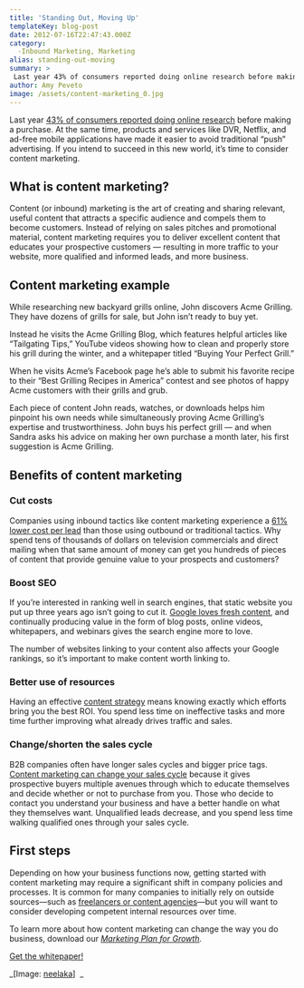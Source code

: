 ```yaml
---
title: 'Standing Out, Moving Up'
templateKey: blog-post
date: 2012-07-16T22:47:43.000Z
category: 
  -Inbound Marketing, Marketing
alias: standing-out-moving
summary: > 
 Last year 43% of consumers reported doing online research before making a purchase. At the same time, products and services like DVR, Netflix, and ad-free mobile applications have made it easier to avoid traditional "push" advertising. If you intend to succeed in this new world, it’s time to consider content marketing.
author: Amy Peveto
image: /assets/content-marketing_0.jpg
---
```


Last year [43% of consumers reported doing online research](http://www.mediapost.com/publications/article/145226/online-research-a-significant-part-of-consumer-buy.html) before making a purchase. At the same time, products and services like DVR, Netflix, and ad-free mobile applications have made it easier to avoid traditional “push” advertising. If you intend to succeed in this new world, it’s time to consider content marketing.

What is content marketing?
--------------------------

Content (or inbound) marketing is the art of creating and sharing relevant, useful content that attracts a specific audience and compels them to become customers. Instead of relying on sales pitches and promotional material, content marketing requires you to deliver excellent content that educates your prospective customers — resulting in more traffic to your website, more qualified and informed leads, and more business.

Content marketing example
-------------------------

While researching new backyard grills online, John discovers Acme Grilling. They have dozens of grills for sale, but John isn’t ready to buy yet.

Instead he visits the Acme Grilling Blog, which features helpful articles like “Tailgating Tips,” YouTube videos showing how to clean and properly store his grill during the winter, and a whitepaper titled “Buying Your Perfect Grill.”

When he visits Acme’s Facebook page he’s able to submit his favorite recipe to their “Best Grilling Recipes in America” contest and see photos of happy Acme customers with their grills and grub.

Each piece of content John reads, watches, or downloads helps him pinpoint his own needs while simultaneously proving Acme Grilling’s expertise and trustworthiness. John buys his perfect grill — and when Sandra asks his advice on making her own purchase a month later, his first suggestion is Acme Grilling.

Benefits of content marketing
-----------------------------

### Cut costs

Companies using inbound tactics like content marketing experience a [61% lower cost per lead](http://www.marketingcharts.com/uncategorized/inbound-marketers-enjoy-lower-cost-per-lead-21269/) than those using outbound or traditional tactics. Why spend tens of thousands of dollars on television commercials and direct mailing when that same amount of money can get you hundreds of pieces of content that provide genuine value to your prospects and customers?

### Boost SEO

If you’re interested in ranking well in search engines, that static website you put up three years ago isn’t going to cut it. [Google loves fresh content](http://support.contentgems.com/), and continually producing value in the form of blog posts, online videos, whitepapers, and webinars gives the search engine more to love.

The number of websites linking to your content also affects your Google rankings, so it’s important to make content worth linking to.

### Better use of resources

Having an effective [content strategy](/blog/05/14/2012/why-content-strategy-matters) means knowing exactly which efforts bring you the best ROI. You spend less time on ineffective tasks and more time further improving what already drives traffic and sales.

### Change/shorten the sales cycle

B2B companies often have longer sales cycles and bigger price tags. [Content marketing can change your sales cycle](http://www.thesaleslion.com/relationship-content-marketing-sales-process/) because it gives prospective buyers multiple avenues through which to educate themselves and decide whether or not to purchase from you. Those who decide to contact you understand your business and have a better handle on what they themselves want. Unqualified leads decrease, and you spend less time walking qualified ones through your sales cycle.

First steps
-----------

Depending on how your business functions now, getting started with content marketing may require a significant shift in company policies and processes. It is common for many companies to initially rely on outside sources—such as [freelancers or content agencies](/blog/04/16/2012/creating-content-agency-vs-freelance)—but you will want to consider developing competent internal resources over time.

To learn more about how content marketing can change the way you do business, download our _[Marketing Plan for Growth](/marketing-plan-growth)._

[Get the whitepaper!](/marketing-plan-growth)

_\[Image: [neelaka](http://www.flickr.com/photos/33925187@N00/5038787927/)\]  _
